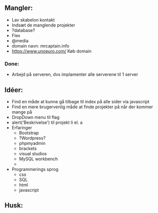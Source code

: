 ## Mangler:

* Lav skabelon kontakt
* Indsæt de manglende projekter
* ?database?
* Flex
* @media
* domain navn: mrcaptain.info
* https://www.unoeuro.com/ Køb domain

### Done:

* Arbejd på serveren, dvs implamenter alle serverene til 1 server

## Idéer:

* Find en måde at kunne gå tilbage til index på alle sider via javascript
* Find en mere brugervenlig måde at finde projekter på når der kommer mange på
* DropDown menu til flag
* alert('Beskrivelse') til projekt li el. a 
* Erfaringer
    - Bootstrap
    - ?Wordpress?
    - phpmyadmin
    - brackets
    - visual studios
    - MySQL workbench
    - 
* Programmerings sprog
    - css
    - SQL
    - html
    - javascript

## Husk:

